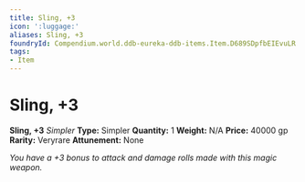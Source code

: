 ```yaml
---
title: Sling, +3
icon: ':luggage:'
aliases: Sling, +3
foundryId: Compendium.world.ddb-eureka-ddb-items.Item.D689SDpfbEIEvuLR
tags:
- Item
---
```


# Sling, +3

**Sling, +3**
_Simpler_
**Type:** Simpler
**Quantity:** 1
**Weight:** N/A
**Price:** 40000 gp
**Rarity:** Veryrare
**Attunement:** None

*You have a +3 bonus to attack and damage rolls made with this magic weapon.*